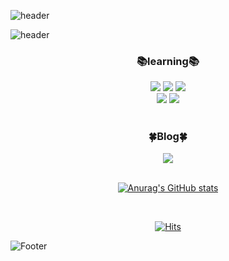 ![header](https://capsule-render.vercel.app/api?text=KaengEE&fontColor=fff&fontAlign=80&animation=fadeIn&type=waving&color=8041D9&height=150&&section=header)

![header](https://capsule-render.vercel.app/api?text=Hi🖐%20I'm🐣kaengEE🐣&fontAlign=50&type=transparent&fontSize=30&fontColor=8041D9)

<div align=center><h3>📚learning📚</h3></div>

<div align=center>
  <img src="https://img.shields.io/badge/html5-E34F26?style=flat&logo=html5&logoColor=white">
  <img src="https://img.shields.io/badge/CSS3-1572B6?style=flat&logo=CSS3&logoColor=white">
  <img src="https://img.shields.io/badge/Bootstrap-7952B3?style=flat&logo=Bootstrap&logoColor=white">
  <br>
  <img src="https://img.shields.io/badge/GitHub-181717?style=flat&logo=GitHub&logoColor=white">
  <img src="https://img.shields.io/badge/visualstudiocode-007ACC?style=flat&logo=visualstudiocode&logoColor=white">
</div>

<br>

<div align=center><h3>🍀Blog🍀</h3></div>

<div align=center>
<a href="https://blog.naver.com/coding_ori">
  <img src="https://img.shields.io/badge/Blog-03C75A?style=for-the-badge&logo=Naver&logoColor=white">
</div>

<br>

<div align=center>

![Anurag's GitHub stats](https://github-readme-stats.vercel.app/api?username=KaengEE&show_icons=true&theme=radical)

</div>

<br>

<div align=center>

[![Hits](https://hits.seeyoufarm.com/api/count/incr/badge.svg?url=https%3A%2F%2Fgithub.com%2FKaengEE%2Fhit-counter&count_bg=%23BE7BFD&title_bg=%23942EFB&icon=&icon_color=%23E7E7E7&title=Welcome&edge_flat=false)](https://hits.seeyoufarm.com)

</div>

![Footer](https://capsule-render.vercel.app/api?type=waving&color=8041D9&height=100&section=footer)
